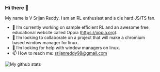 ### Hi there 👋

My name is V Srijan Reddy. I am an RL enthusiast and a die hard JS/TS fan.

- 🔭 I’m currently working on sample efficient RL and an awesome free educational website called Oppia (https://oppia.org).
- 👯 I’m looking to collaborate on a project that will make a chromium based window manager for linux.
- 🤔 I’m looking for help with window managers on linux.
- 📫 How to reach me: srijanreddy98@gmail.com

![My github stats](https://github-readme-stats.vercel.app/api?username=srijanreddy98&show_icons=true&count_private=true?theme=tokyonight)

<!--
**srijanreddy98/srijanreddy98** is a ✨ _special_ ✨ repository because its `README.md` (this file) appears on your GitHub profile.

Here are some ideas to get you started:

- 🔭 I’m currently working on ...
- 🌱 I’m currently learning ...
- 👯 I’m looking to collaborate on ...
- 🤔 I’m looking for help with ...
- 💬 Ask me about ...
- 📫 How to reach me: ...
- 😄 Pronouns: ...
- ⚡ Fun fact: ...
-->
